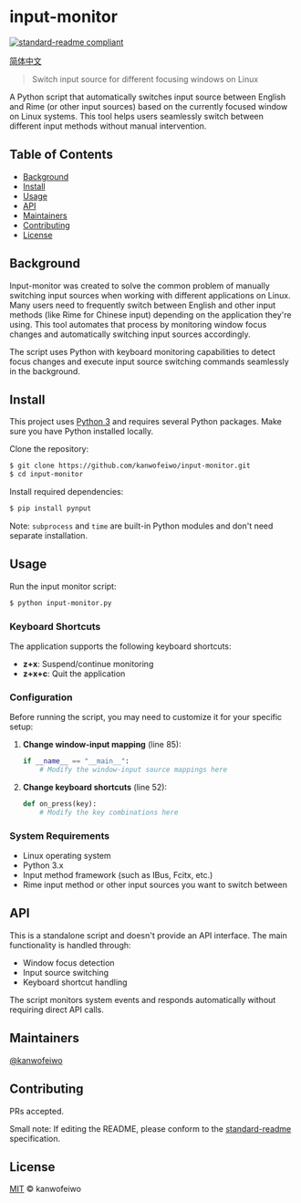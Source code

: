 # input-monitor

[![standard-readme compliant](https://img.shields.io/badge/readme%20style-standard-brightgreen.svg?style=flat-square)](https://github.com/RichardLitt/standard-readme)

[简体中文](README.zh-CN.md)

> Switch input source for different focusing windows on Linux

A Python script that automatically switches input source between English and Rime (or other input sources) based on the currently focused window on Linux systems. This tool helps users seamlessly switch between different input methods without manual intervention.

## Table of Contents

- [Background](#background)
- [Install](#install)
- [Usage](#usage)
- [API](#api)
- [Maintainers](#maintainers)
- [Contributing](#contributing)
- [License](#license)

## Background

Input-monitor was created to solve the common problem of manually switching input sources when working with different applications on Linux. Many users need to frequently switch between English and other input methods (like Rime for Chinese input) depending on the application they're using. This tool automates that process by monitoring window focus changes and automatically switching input sources accordingly.

The script uses Python with keyboard monitoring capabilities to detect focus changes and execute input source switching commands seamlessly in the background.

## Install

This project uses [Python 3](https://python.org) and requires several Python packages. Make sure you have Python installed locally.

Clone the repository:

```sh
$ git clone https://github.com/kanwofeiwo/input-monitor.git
$ cd input-monitor
```

Install required dependencies:

```sh
$ pip install pynput
```

Note: `subprocess` and `time` are built-in Python modules and don't need separate installation.

## Usage

Run the input monitor script:

```sh
$ python input-monitor.py
```

### Keyboard Shortcuts

The application supports the following keyboard shortcuts:

- **z+x**: Suspend/continue monitoring
- **z+x+c**: Quit the application

### Configuration

Before running the script, you may need to customize it for your specific setup:

1. **Change window-input mapping** (line 85): 
   ```python
   if __name__ == "__main__":
       # Modify the window-input source mappings here
   ```

2. **Change keyboard shortcuts** (line 52):
   ```python
   def on_press(key):
       # Modify the key combinations here
   ```

### System Requirements

- Linux operating system
- Python 3.x
- Input method framework (such as IBus, Fcitx, etc.)
- Rime input method or other input sources you want to switch between

## API

This is a standalone script and doesn't provide an API interface. The main functionality is handled through:

- Window focus detection
- Input source switching
- Keyboard shortcut handling

The script monitors system events and responds automatically without requiring direct API calls.

## Maintainers

[@kanwofeiwo](https://github.com/kanwofeiwo)

## Contributing

PRs accepted.

Small note: If editing the README, please conform to the [standard-readme](https://github.com/RichardLitt/standard-readme) specification.

## License

[MIT](LICENSE) © kanwofeiwo
